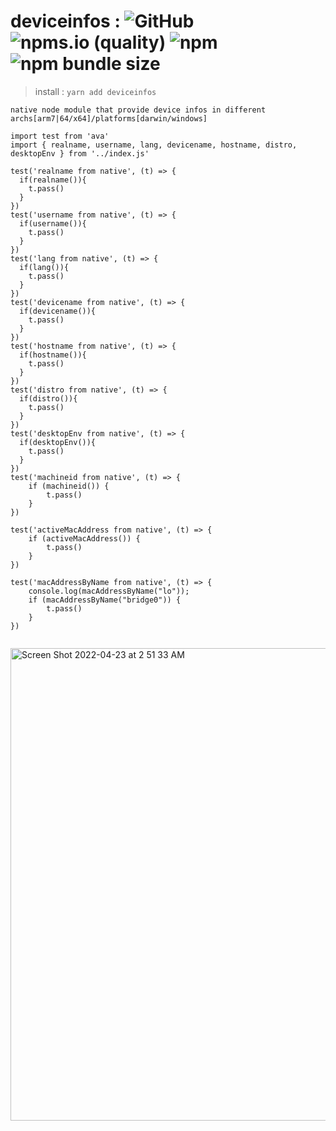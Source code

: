 # deviceinfos : ![GitHub](https://img.shields.io/github/license/KM8Oz/deviceinfos?style=plastic) ![npms.io (quality)](https://img.shields.io/npms-io/quality-score/deviceinfos?style=plastic) ![npm](https://img.shields.io/npm/dw/deviceinfos?style=plastic) ![npm bundle size](https://img.shields.io/bundlephobia/min/deviceinfos?style=plastic)

> install : ``` yarn add deviceinfos ```

```native node module that provide device infos in different archs[arm7|64/x64]/platforms[darwin/windows]```
 
```
import test from 'ava'
import { realname, username, lang, devicename, hostname, distro, desktopEnv } from '../index.js'

test('realname from native', (t) => {
  if(realname()){
    t.pass()
  }
})
test('username from native', (t) => {
  if(username()){
    t.pass()
  }
})
test('lang from native', (t) => {
  if(lang()){
    t.pass()
  }
})
test('devicename from native', (t) => {
  if(devicename()){
    t.pass()
  }
})
test('hostname from native', (t) => {
  if(hostname()){
    t.pass()
  }
})
test('distro from native', (t) => {
  if(distro()){
    t.pass()
  }
})
test('desktopEnv from native', (t) => {
  if(desktopEnv()){
    t.pass()
  }
})
test('machineid from native', (t) => {
    if (machineid()) {
        t.pass()
    }
})

test('activeMacAddress from native', (t) => {
    if (activeMacAddress()) {
        t.pass()
    }
})

test('macAddressByName from native', (t) => {
    console.log(macAddressByName("lo"));
    if (macAddressByName("bridge0")) {
        t.pass()
    }
})


```

<img width="756" alt="Screen Shot 2022-04-23 at 2 51 33 AM" src="https://user-images.githubusercontent.com/5567515/164827512-16f06af5-d5cc-42ba-b1c1-55517e0e152a.png">
